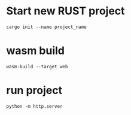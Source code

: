 # Start new RUST project

`cargo init --name project_name`

# wasm build

`wasm-build --target web`


# run project

`python -m http.server`